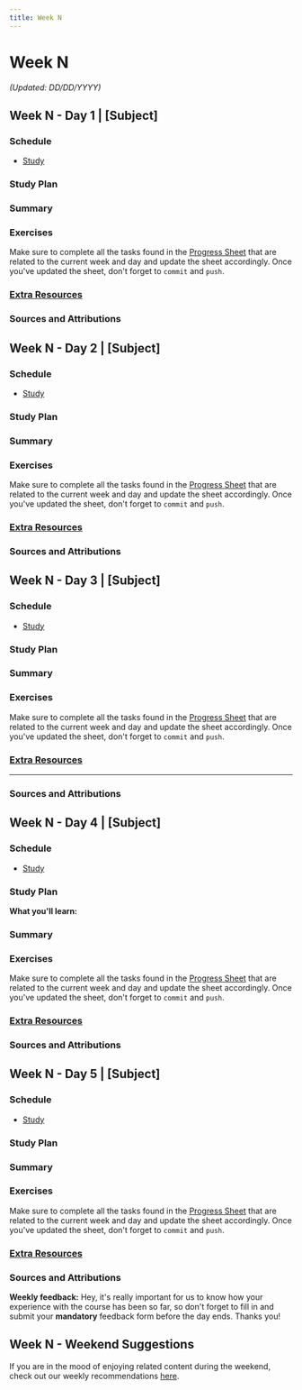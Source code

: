 ```yaml
---
title: Week N
---
```


# Week N

_(Updated: DD/DD/YYYY)_

## Week N - Day 1 | [Subject]

  ### Schedule

  - [Study](#study-plan)

  ### Study Plan

  ### Summary

  ### Exercises

  Make sure to complete all the tasks found in the [Progress Sheet](../../user/progress.draft.[60|120|180].csv) that are related to the current week and day and update the sheet accordingly. Once you've updated the sheet, don't forget to `commit` and `push`.
  
  ### [Extra Resources](EXTRAS.md#)

  ### Sources and Attributions

## Week N - Day 2 | [Subject]

  ### Schedule

  - [Study](#study-plan-1)

  ### Study Plan

  ### Summary

  ### Exercises

  Make sure to complete all the tasks found in the [Progress Sheet](../../user/progress.draft.[60|120|180].csv) that are related to the current week and day and update the sheet accordingly. Once you've updated the sheet, don't forget to `commit` and `push`.

  ### [Extra Resources](EXTRAS.md#)

  ### Sources and Attributions

## Week N - Day 3 | [Subject]

  ### Schedule

  - [Study](#study-plan-2)

  ### Study Plan

  ### Summary

  ### Exercises

  Make sure to complete all the tasks found in the [Progress Sheet](../../user/progress.draft.[60|120|180].csv) that are related to the current week and day and update the sheet accordingly. Once you've updated the sheet, don't forget to `commit` and `push`.

  ### [Extra Resources](EXTRAS.md#)

  ---

  ### Sources and Attributions

## Week N - Day 4 | [Subject]

  ### Schedule

  - [Study](#study-plan-3)

  ### Study Plan

  **What you'll learn:**

  ### Summary

  ### Exercises

  Make sure to complete all the tasks found in the [Progress Sheet](../../user/progress.draft.[60|120|180].csv) that are related to the current week and day and update the sheet accordingly. Once you've updated the sheet, don't forget to `commit` and `push`.

  ### [Extra Resources](EXTRAS.md#)

  ### Sources and Attributions

## Week N - Day 5 | [Subject]

  ### Schedule

  - [Study](#study-plan-4)

  ### Study Plan

  ### Summary

  ### Exercises

  Make sure to complete all the tasks found in the [Progress Sheet](../../user/progress.draft.[60|120|180].csv) that are related to the current week and day and update the sheet accordingly. Once you've updated the sheet, don't forget to `commit` and `push`.

  ### [Extra Resources](EXTRAS.md#)

  ### Sources and Attributions

**Weekly feedback:** Hey, it's really important for us to know how your experience with the course has been so far, so don't forget to fill in and submit your **mandatory** feedback form before the day ends. Thanks you! 

## Week N - Weekend Suggestions

If you are in the mood of enjoying related content during the weekend, check out our weekly recommendations [here](WEEKEND.md).


